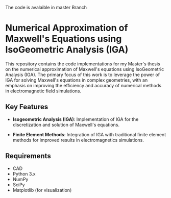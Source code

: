 The code is avalaible in master Branch

# Numerical Approximation of Maxwell's Equations using IsoGeometric Analysis (IGA)

This repository contains the code implementations for my Master's thesis on the numerical approximation of Maxwell's equations using IsoGeometric Analysis (IGA). The primary focus of this work is to leverage the power of IGA for solving Maxwell's equations in complex geometries, with an emphasis on improving the efficiency and accuracy of numerical methods in electromagnetic field simulations.

## Key Features

- **Isogeometric Analysis (IGA)**: Implementation of IGA for the discretization and solution of Maxwell's equations.

- **Finite Element Methods**: Integration of IGA with traditional finite element methods for improved results in electromagnetics simulations.

## Requirements
- CAD 
- Python 3.x
- NumPy
- SciPy
- Matplotlib (for visualization)
  


